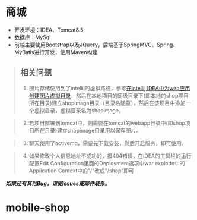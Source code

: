 # 商城
- 开发环境：IDEA、Tomcat8.5
- 数据库：MySql
- 前端主要使用Bootstrap以及JQuery，后端基于SpringMVC、Spring、MyBatis进行开发，使用Maven构建

> ## 相关问题
> 1. 图片存储使用到了intellij的虚拟路径，参考[在intellij IDEA中为web应用创建图片虚拟目录](http://blog.csdn.net/h3243212/article/details/50819218)，然后在本地项目的同级目录下(即本地的shop项目所在目录)建立shopimage目录（目录名随意），然后在该项目中添加一个虚拟目录，虚拟目录名为shopimage。

> 2. 若项目部署到tomcat中，则需要在tomcat的webapp目录中(即shop项目所在目录)建立shopimage目录用以保存图片。

> 3. 聊天使用了activemq，需要先下载安装，然后开启服务，即可使用。

> 4. 如果修改个人信息地址不成功的，报404错误，在IDEA的工具栏的运行配置Edit Configuration里面的Deployment选项中war explode中的Application Context中的"/"改成"/shop"即可


***如果还有其他Bug，请提Issues或邮件联系。***
# mobile-shop
